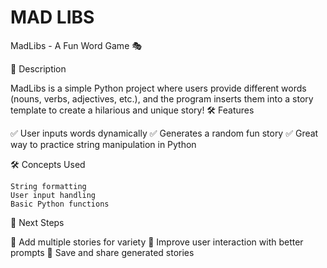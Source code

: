 # MAD LIBS

MadLibs - A Fun Word Game 🎭

📌 Description

MadLibs is a simple Python project where users provide different words (nouns, verbs, adjectives, etc.), and the program inserts them into a story template to create a hilarious and unique story!
🛠 Features

✅ User inputs words dynamically
✅ Generates a random fun story
✅ Great way to practice string manipulation in Python

🛠 Concepts Used

    String formatting
    User input handling
    Basic Python functions

📌 Next Steps

🔹 Add multiple stories for variety
🔹 Improve user interaction with better prompts
🔹 Save and share generated stories
